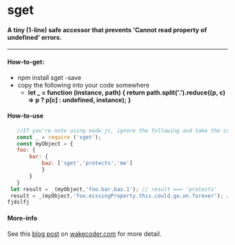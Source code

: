 # sget
####  A tiny (1-line) safe accessor that prevents 'Cannot read property of undefined' errors.
***
#### How-to-get:
* npm install sget -save
* copy the following into your code somewhere
  *  **let _ = function (instance, path) { return path.split('.').reduce((p, c) => p ? p[c] : undefined, instance); }**

#### How-to-use 
 ```JavaScript 
    //If you're note using node.js, ignore the following and take the copy-paste approach above
    const _ = require ('sget');
    const myObject = {
    foo: {
        bar: {
            baz: ['sget','protects','me']
            }
        }
    }
  let result = _(myObject,'foo.bar.baz.1'); // result === 'protects'
  result = _(myObject,'foo.missingProperty.this.could.go.on.forever'); // result = undefined - no Exception hooray!
fjdslfj
```

#### More-info
See this [blog post](http://wakecoder.com) on [wakecoder.com](http://wakecoder.com) for more detail. 